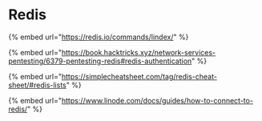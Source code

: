 # Redis

{% embed url="https://redis.io/commands/lindex/" %}

{% embed url="https://book.hacktricks.xyz/network-services-pentesting/6379-pentesting-redis#redis-authentication" %}

{% embed url="https://simplecheatsheet.com/tag/redis-cheat-sheet/#redis-lists" %}

{% embed url="https://www.linode.com/docs/guides/how-to-connect-to-redis/" %}
